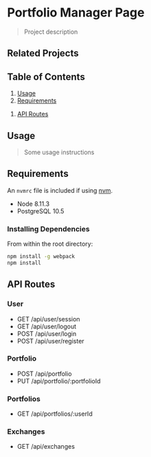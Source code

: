 # Portfolio Manager Page

> Project description

## Related Projects

## Table of Contents

1. [Usage](#Usage)
1. [Requirements](#Requirements)
<!-- 1. [Development](#development) -->
1. [API Routes](#API)

## Usage

> Some usage instructions

## Requirements

An `nvmrc` file is included if using [nvm](https://github.com/creationix/nvm).

- Node 8.11.3
- PostgreSQL 10.5

<!-- ## Development -->

### Installing Dependencies

From within the root directory:

```sh
npm install -g webpack
npm install
```

## API Routes

### User

- GET /api/user/session
- GET /api/user/logout
- POST /api/user/login
- POST /api/user/register

### Portfolio

<!-- - GET /api/portfolio/:portfolioId -->
- POST /api/portfolio
- PUT /api/portfolio/:portfolioId
<!-- - DELETE / api/portfolio/:portfolioId -->

### Portfolios

- GET /api/portfolios/:userId

### Exchanges

- GET /api/exchanges
